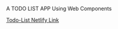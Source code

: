A TODO LIST APP Using Web Components

[Todo-List Netlify Link](https://todo-list-webcomponents.netlify.app/)
